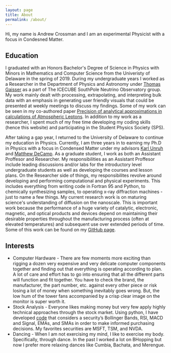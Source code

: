 ```yaml
---
layout: page
title: About
permalink: /about/
---
```

<!---
Hi, my name is Andrew Crossman and I am an experimental Physicist with a focus in Condesned Matter. 

|Education              |Degree                        |Date        |
|---------------------- |----------------------------  |------------|  
|University of Delaware |B.Sc. with Honors in Physics  |2015-2019   |
|University of Delaware |Minor in Mathematics          |2015-2019   |
|University of Delaware |Minor in Computer Science     |2015-2019   |
|University of Delaware |Ph.D in Physics               |2020-PRESENT|
-->

Hi, my name is Andrew Crossman and I am an experimental Physicist with a focus in Condesned Matter. 

## Education
I graduated with an Honors Bachelor's Degree of Science in Physics with Minors in Mathematics and Computer Science from the Univeristy of Delaware in the spring of 2019. During my undergraduate years I worked as a Researcher in the Department of Physics and Astronomy under [Thomas Gaisser](https://www.udel.edu/faculty-staff/experts/thomas-gaisser/) as a part of The ICECUBE SouthPole Neutrino Observatory group. My work mainly dealt with processing, extrapolating, and interpreting bulk data with an emphasis in generating user friendly visuals that could be presented at weekly meetings to discuss my findings. Some of my work can be seen in my co-authored paper [Precision of analytical approximations in calculations of Atmospheric Leptons](https://arxiv.org/abs/1910.08676). In addition to my work as a researcher, I spent much of my free time developing my coding skills (hence this website) and participating in the Student Physics Society (SPS).

After taking a gap year, I returned to the University of Delaware to continue my education in Physics. Currently, I am three years in to earning my Ph.D in Physics with a focus in Condensed Matter under my advisors [Karl Unruh](https://web.physics.udel.edu/people/kmu) and [Matthew DeCamp](https://web.physics.udel.edu/people/mdecamp). As a graduate student, I work as both an Assistant Proffesor and Researcher. My responsibilities as an Assistant Proffesor include leading discussions and/or labs for the introductory level undergraduate students as well as developing the courses and lesson plans. On the Researcher side of things, my responsibilites revolve around developing and performing computational and physical experiments. This includes everything from writing code in Fortran 95 and Python, to chemically synthesizing samples, to operating x-ray diffraction machines - just to name a few things. My current research work is on maturing science's understanding of diffusion on the nanoscale. This is important work because the performance of a huge variety of catalytic, electronic, magnetic, and optical products and devices depend on maintaining their desirable properties throughout the manufacturing process (often at elevated temperatures) and subsequent use over extended periods of time. Some of this work can be found on my [GitHub page](https://github.com/AndrewCrossman).

## Interests
* Computer Hardware - There are few moments more exciting than rigging a dozen very expensive and very delicate computer components together and finding out that everything is operating according to plan. A lot of care and effort has to go into ensuring that all the different parts will function and fit together. You have to check the brand, the manufacturer, the part number, etc. against every other piece or risk losing a lot of money when something inevitably goes wrong. But, the low hum of the tower fans accompanied by a crisp clear image on the monitor is super worth it. 
* Stock Analysis - Everyone likes making money but very few apply highly technical approaches through the stock market. Using python, I have developed [code](https://github.com/AndrewCrossman/Other) that considers a security’s Bollinger Bands, RSI, MACD and Signal, EMAs, and SMAs in order to make informed purchasing decisions. My favorites securities are MSFT, TSM, and NVDA.
* Dancing - When I am not exercising my mind, I like to exercise my body. Specifically, through dance. In the past I worked a lot on BHopping but now I prefer more relaxing dances like Cumbia, Bachata, and Merengue.
